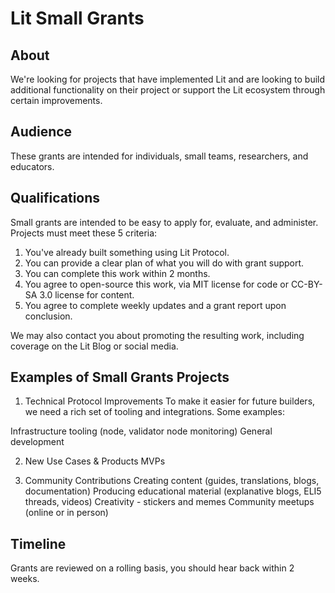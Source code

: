 # Lit Small Grants
## About
We're looking for projects that have implemented Lit and are looking to build additional functionality on their project or support the Lit ecosystem through certain improvements.

## Audience
These grants are intended for individuals, small teams, researchers, and educators.

## Qualifications
Small grants are intended to be easy to apply for, evaluate, and administer. Projects must meet these 5 criteria:

1. You've already built something using Lit Protocol.
2. You can provide a clear plan of what you will do with grant support.
3. You can complete this work within 2 months.
4. You agree to open-source this work, via MIT license for code or CC-BY-SA 3.0 license for content.
5. You agree to complete weekly updates and a grant report upon conclusion.

We may also contact you about promoting the resulting work, including coverage on the Lit Blog or social media.

## Examples of Small Grants Projects
1. Technical Protocol Improvements
To make it easier for future builders, we need a rich set of tooling and integrations. Some examples:

Infrastructure tooling (node, validator node monitoring)
General development

2. New Use Cases & Products
MVPs

3. Community Contributions
Creating content (guides, translations, blogs, documentation)
Producing educational material (explanative blogs, ELI5 threads, videos)
Creativity - stickers and memes
Community meetups (online or in person)

## Timeline
Grants are reviewed on a rolling basis, you should hear back within 2 weeks.
